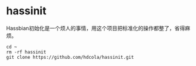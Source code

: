 # hassinit

Hassbian初始化是一个烦人的事情，用这个项目把标准化的操作都整了，省得麻烦。


```
cd ~
rm -rf hassinit
git clone https://github.com/hdcola/hassinit.git
```
